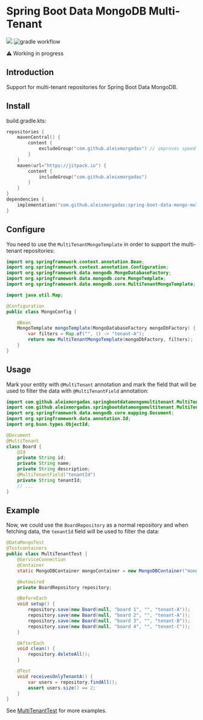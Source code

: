 # Spring Boot Data MongoDB Multi-Tenant

[![](https://jitpack.io/v/aleixmorgadas/spring-boot-data-mongo-multitenant.svg)](https://jitpack.io/#aleixmorgadas/spring-boot-data-mongo-multitenant)
![gradle workflow](https://github.com/aleixmorgadas/spring-boot-data-mongo-multitenant/actions/workflows/gradle.yml/badge.svg)

:warning: Working in progress

## Introduction

Support for multi-tenant repositories for Spring Boot Data MongoDB.

## Install

build.gradle.kts: 

```kotlin
repositories {
    mavenCentral() {
        content {
            excludeGroup("com.github.aleixmorgadas") // improves speed
        }
    }
    maven(url="https://jitpack.io") {
        content {
            includeGroup("com.github.aleixmorgadas")
        }
    }
}
dependencies {
    implementation("com.github.aleixmorgadas:spring-boot-data-mongo-multitenant:0.0.7")
}
```

## Configure

You need to use the `MultiTenantMongoTemplate` in order to support the multi-tenant repositories:

```java
import org.springframework.context.annotation.Bean;
import org.springframework.context.annotation.Configuration;
import org.springframework.data.mongodb.MongoDatabaseFactory;
import org.springframework.data.mongodb.core.MongoTemplate;
import org.springframework.data.mongodb.core.MultiTenantMongoTemplate;

import java.util.Map;

@Configuration
public class MongoConfig {

    @Bean
    MongoTemplate mongoTemplate(MongoDatabaseFactory mongoDbFactory) {
        var filters = Map.of("", () -> "tenant-A");
        return new MultiTenantMongoTemplate(mongoDbFactory, filters);
    }
}
```

## Usage

Mark your entity with `@MultiTenant` annotation and mark the field that will be used to filter the data with `@MultiTenantField` annotation:

```java
import com.github.aleixmorgadas.springbootdatamongomultitenant.MultiTenant;
import com.github.aleixmorgadas.springbootdatamongomultitenant.MultiTenantField;
import org.springframework.data.mongodb.core.mapping.Document;
import org.springframework.data.annotation.Id;
import org.bson.types.ObjectId;

@Document
@MultiTenant
class Board {
    @Id
    private String id;
    private String name;
    private String description;
    @MultiTenantField("tenantId")
    private String tenantId;
    // ...
}
```

## Example

Now, we could use the `BoardRepository` as a normal repository and when fetching data, the `tenantId` field will be used to filter the data:

```java
@DataMongoTest
@Testcontainers
public class MultiTenantTest {
    @ServiceConnection
    @Container
    static MongoDBContainer mongoContainer = new MongoDBContainer("mongo:6.0.8");

    @Autowired
    private BoardRepository repository;

    @BeforeEach
    void setup() {
        repository.save(new Board(null, "board 1", "", "tenant-A"));
        repository.save(new Board(null, "board 2", "", "tenant-A"));
        repository.save(new Board(null, "board 3", "", "tenant-B"));
        repository.save(new Board(null, "board 4", "", "tenant-C"));
    }

    @AfterEach
    void clean() {
        repository.deleteAll();
    }

    @Test
    void receivesOnlyTenantA() {
        var users = repository.findAll();
        assert users.size() == 2;
    }
}
```

See [MultiTenantTest](./src/test/java/com/github/aleixmorgadas/springbootdatamongomultitenant/MultiTenantTest.java) for more examples.